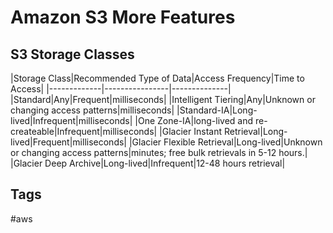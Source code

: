 # Amazon S3 More Features

## S3 Storage Classes

|Storage Class|Recommended Type of Data|Access Frequency|Time to Access|
|-------------|----------------|--------------|
|Standard|Any|Frequent|milliseconds|
|Intelligent Tiering|Any|Unknown or changing access patterns|milliseconds|
|Standard-IA|Long-lived|Infrequent|milliseconds|
|One Zone-IA|long-lived and re-createable|Infrequent|milliseconds|
|Glacier Instant Retrieval|Long-lived|Frequent|milliseconds| 
|Glacier Flexible Retrieval|Long-lived|Unknown or changing access patterns|minutes; free bulk retrievals in 5-12 hours.|
|Glacier Deep Archive|Long-lived|Infrequent|12-48 hours retrieval|

## Tags
#aws
